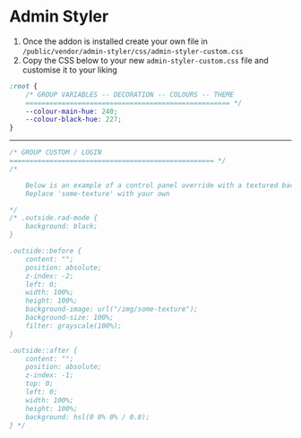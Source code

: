 # Admin Styler

1. Once the addon is installed create your own file in `/public/vendor/admin-styler/css/admin-styler-custom.css`
2. Copy the CSS below to your new `admin-styler-custom.css` file and customise it to your liking

```css
:root {
    /* GROUP VARIABLES -- DECORATION -- COLOURS -- THEME
    =================================================== */
    --colour-main-hue: 240;
    --colour-black-hue: 227;
}
```

---

```css
/* GROUP CUSTOM / LOGIN
=================================================== */
/* 

    Below is an example of a control panel override with a textured background
    Replace 'some-texture' with your own

*/
/* .outside.rad-mode {
    background: black;
}

.outside::before {
    content: "";
    position: absolute;
    z-index: -2;
    left: 0;
    width: 100%;
    height: 100%;
    background-image: url("/img/some-texture");
    background-size: 100%;
    filter: grayscale(100%);
}

.outside::after {
    content: "";
    position: absolute;
    z-index: -1;
    top: 0;
    left: 0;
    width: 100%;
    height: 100%;
    background: hsl(0 0% 0% / 0.8);
} */
```